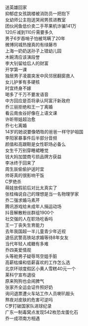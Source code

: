 送英雄回家  
抑郁症女孩跳楼被消防员一把抱下  
女幼师公主抱送哭闹男孩进教室  
团伙闲鱼低价卖二手苹果机诈骗141万  
120斤减到110斤需要多久  
男子6岁吞哨子怕被骂瞒了20年  
微博同城热搜真的有绿藤市  
上海一奶奶送孙子上错幼儿园  
木婉清应该演段誉  
李大钊留给后人的财富  
开学第一课  
独居男子凌晨突发中风邻居翻窗救人  
女儿护爹有多硬核  
时宜终身不嫁  
喝多了千万不要发语音  
中方回应是否将承认阿富汗新政府  
乔三丽拒绝和王一丁离婚  
看云南虫谷好像在上语文课  
许昕带娃超治愈  
乔七七离婚  
14岁的她说要像牺牲的爸爸一样守护祖国  
李阳家暴事件后半部分音频  
颜值和高跟鞋是女性职场必备么  
女生千万别穿睡裙睡觉  
钱大妈加盟商亏损品牌方获益  
李冰终于回来了  
周生辰偷偷护送时宜  
帅哥真的很影响干饭  
C罗绝杀  
萌娃放假前后对比太真实了  
张桂梅说自己的理想是当一名物理学家  
乔二强求婚马素芹  
腾讯游戏给未成年人捐运动场  
抖音解散粉丝群组1900个  
社交强的人在职场吃香吗  
王一丁丧失生育能力  
去年我国超一半儿童青少年近视  
退伍武警高铁站求婚等待8年女友  
当代年轻人戒糖有多难  
乔四美爱情观  
头等舱男子疑辱骂空姐手脏  
高薪枯燥和低薪喜欢的工作怎么选  
北京环球度假区小黄人雪糕40元一个  
莱科宁宣布退役  
原来狗狗也会闹脾气  
张家齐全运会证件照好奶  
询问退票遭火车站工作人员喇叭敲头  
熬夜对皮肤的危害可逆吗  
C罗打破国家队进球纪录  
广东一制毒窝点发现542枚恐龙蛋化石  
乔一成项南方相遇  
